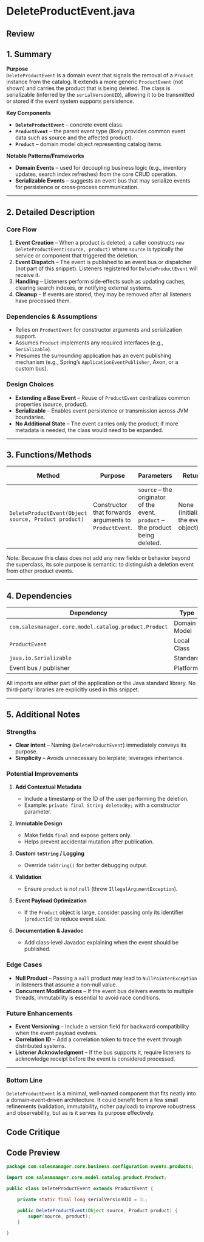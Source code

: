 # DeleteProductEvent.java

## Review

## 1. Summary  
**Purpose**  
`DeleteProductEvent` is a domain event that signals the removal of a `Product` instance from the catalog. It extends a more generic `ProductEvent` (not shown) and carries the product that is being deleted. The class is serializable (inferred by the `serialVersionUID`), allowing it to be transmitted or stored if the event system supports persistence.

**Key Components**  
- **`DeleteProductEvent`** – concrete event class.  
- **`ProductEvent`** – the parent event type (likely provides common event data such as source and the affected product).  
- **`Product`** – domain model object representing catalog items.

**Notable Patterns/Frameworks**  
- **Domain Events** – used for decoupling business logic (e.g., inventory updates, search index refreshes) from the core CRUD operation.  
- **Serializable Events** – suggests an event bus that may serialize events for persistence or cross‑process communication.  

---

## 2. Detailed Description  

### Core Flow  
1. **Event Creation** – When a product is deleted, a caller constructs `new DeleteProductEvent(source, product)` where `source` is typically the service or component that triggered the deletion.  
2. **Event Dispatch** – The event is published to an event bus or dispatcher (not part of this snippet). Listeners registered for `DeleteProductEvent` will receive it.  
3. **Handling** – Listeners perform side‑effects such as updating caches, clearing search indexes, or notifying external systems.  
4. **Cleanup** – If events are stored, they may be removed after all listeners have processed them.

### Dependencies & Assumptions  
- Relies on `ProductEvent` for constructor arguments and serialization support.  
- Assumes `Product` implements any required interfaces (e.g., `Serializable`).  
- Presumes the surrounding application has an event publishing mechanism (e.g., Spring’s `ApplicationEventPublisher`, Axon, or a custom bus).

### Design Choices  
- **Extending a Base Event** – Reuse of `ProductEvent` centralizes common properties (source, product).  
- **Serializable** – Enables event persistence or transmission across JVM boundaries.  
- **No Additional State** – The event carries only the product; if more metadata is needed, the class would need to be expanded.

---

## 3. Functions/Methods  

| Method | Purpose | Parameters | Return | Side Effects |
|--------|---------|------------|--------|--------------|
| `DeleteProductEvent(Object source, Product product)` | Constructor that forwards arguments to `ProductEvent`. | `source` – the originator of the event. <br>`product` – the product being deleted. | None (initializes the event object). | Creates a new event instance; sets internal state via superclass. |

*Note:* Because this class does not add any new fields or behavior beyond the superclass, its sole purpose is semantic: to distinguish a deletion event from other product events.

---

## 4. Dependencies  

| Dependency | Type | Comments |
|------------|------|----------|
| `com.salesmanager.core.model.catalog.product.Product` | Domain Model | Business object representing a catalog item. |
| `ProductEvent` | Local Class | Likely resides in `com.salesmanager.core.business.configuration.events.products`. |
| `java.io.Serializable` | Standard | Implied by presence of `serialVersionUID`. |
| Event bus / publisher | Platform | Not shown but required for dispatching the event. |

All imports are either part of the application or the Java standard library. No third‑party libraries are explicitly used in this snippet.

---

## 5. Additional Notes  

### Strengths  
- **Clear intent** – Naming (`DeleteProductEvent`) immediately conveys its purpose.  
- **Simplicity** – Avoids unnecessary boilerplate; leverages inheritance.  

### Potential Improvements  

1. **Add Contextual Metadata**  
   - Include a timestamp or the ID of the user performing the deletion.  
   - Example: `private final String deletedBy;` with a constructor parameter.

2. **Immutable Design**  
   - Make fields `final` and expose getters only.  
   - Helps prevent accidental mutation after publication.

3. **Custom `toString` / Logging**  
   - Override `toString()` for better debugging output.

4. **Validation**  
   - Ensure `product` is not `null` (throw `IllegalArgumentException`).

5. **Event Payload Optimization**  
   - If the `Product` object is large, consider passing only its identifier (`productId`) to reduce event size.

6. **Documentation & Javadoc**  
   - Add class‑level Javadoc explaining when the event should be published.

### Edge Cases  
- **Null Product** – Passing a `null` product may lead to `NullPointerException` in listeners that assume a non‑null value.  
- **Concurrent Modifications** – If the event bus delivers events to multiple threads, immutability is essential to avoid race conditions.

### Future Enhancements  
- **Event Versioning** – Include a version field for backward‑compatibility when the event payload evolves.  
- **Correlation ID** – Add a correlation token to trace the event through distributed systems.  
- **Listener Acknowledgment** – If the bus supports it, require listeners to acknowledge receipt before the event is considered processed.

---

### Bottom Line  
`DeleteProductEvent` is a minimal, well‑named component that fits neatly into a domain‑event‑driven architecture. It could benefit from a few small refinements (validation, immutability, richer payload) to improve robustness and observability, but as is it serves its purpose effectively.

## Code Critique



## Code Preview

```java
package com.salesmanager.core.business.configuration.events.products;

import com.salesmanager.core.model.catalog.product.Product;

public class DeleteProductEvent extends ProductEvent {

	private static final long serialVersionUID = 1L;

	public DeleteProductEvent(Object source, Product product) {
		super(source, product);
	}

}



```

